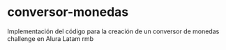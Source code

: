 # conversor-monedas
Implementación del código para la creación de un conversor de monedas challenge en Alura Latam rmb
